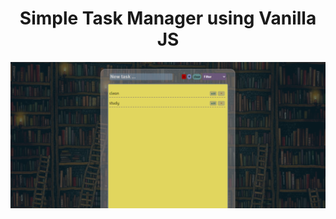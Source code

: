 <h1 align="center">Simple Task Manager using Vanilla JS</h1>

![overview](https://github.com/MarcDagher/Task_Manager_JS_FSW/blob/main/screenshot/image.png)

